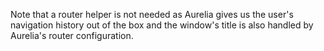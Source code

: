 Note that a router helper is not needed as Aurelia gives us the user's navigation history out of the box and the window's title is also handled by Aurelia's router configuration.
